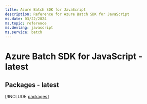 ```yaml
---
title: Azure Batch SDK for JavaScript
description: Reference for Azure Batch SDK for JavaScript
ms.date: 03/22/2024
ms.topic: reference
ms.devlang: javascript
ms.service: batch
---
```

# Azure Batch SDK for JavaScript - latest
## Packages - latest
[!INCLUDE [packages](batch-index.md)]